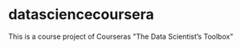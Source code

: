 datasciencecoursera
===================

This is a course project of Courseras "The Data Scientist’s Toolbox"

